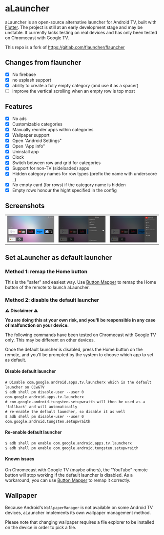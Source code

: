 # aLauncher
aLauncher is an open-source alternative launcher for Android TV, built with [Flutter](https://flutter.dev).
The project is still at an early development stage and may be unstable. It currently lacks testing on real devices and has only been tested on Chromecast with Google TV.

This repo is a fork of https://gitlab.com/flauncher/flauncher

## Changes from flauncher
- [x] No firebase
- [x] no usplash support
- [x] ability to create a fully empty category (and use it as a spacer)
- [ ] improve the vertical scrolling when an empty row is top most

## Features
- [x] No ads
- [x] Customizable categories
- [x] Manually reorder apps within categories
- [x] Wallpaper support
- [x] Open "Android Settings"
- [x] Open "App info"
- [x] Uninstall app
- [x] Clock
- [x] Switch between row and grid for categories
- [x] Support for non-TV (sideloaded) apps
- [x] Hidden category names for row types (prefix the name with underscore `_`)
- [x] No empty card (for rows) if the category name is hidden
- [x] Empty rows honour the hight specified in the config

## Screenshots
|  |  |  |
|--|--|--|
| ![](screenshots/screenshot_1.png) | ![](screenshots/screenshot_2.png) | ![](screenshots/screenshot_3.png) |

## Set aLauncher as default launcher

### Method 1: remap the Home button
This is the "safer" and easiest way. Use [Button Mapper](https://play.google.com/store/apps/details?id=flar2.homebutton) to remap the Home button of the remote to launch aLauncher.

### Method 2: disable the default launcher
**:warning: Disclaimer :warning:**

**You are doing this at your own risk, and you'll be responsible in any case of malfunction on your device.**

The following commands have been tested on Chromecast with Google TV only. This may be different on other devices.

Once the default launcher is disabled, press the Home button on the remote, and you'll be prompted by the system to choose which app to set as default.

#### Disable default launcher
```shell
# Disable com.google.android.apps.tv.launcherx which is the default launcher on CCwGTV
$ adb shell pm disable-user --user 0 com.google.android.apps.tv.launcherx
# com.google.android.tungsten.setupwraith will then be used as a 'fallback' and will automatically
# re-enable the default launcher, so disable it as well
$ adb shell pm disable-user --user 0 com.google.android.tungsten.setupwraith
```

#### Re-enable default launcher
```shell
$ adb shell pm enable com.google.android.apps.tv.launcherx
$ adb shell pm enable com.google.android.tungsten.setupwraith
```

#### Known issues
On Chromecast with Google TV (maybe others), the "YouTube" remote button will stop working if the default launcher is disabled. As a workaround, you can use [Button Mapper](https://play.google.com/store/apps/details?id=flar2.homebutton) to remap it correctly.

## Wallpaper
Because Android's `WallpaperManager` is not available on some Android TV devices, aLauncher implements its own wallpaper management method.

Please note that changing wallpaper requires a file explorer to be installed on the device in order to pick a file.
